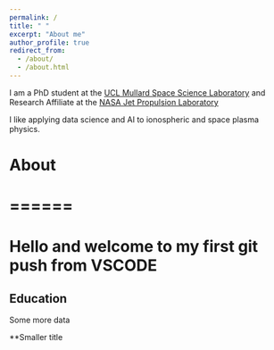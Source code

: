 ```yaml
---
permalink: /
title: " "
excerpt: "About me"
author_profile: true
redirect_from: 
  - /about/
  - /about.html
---
```


I am a PhD student at the [UCL Mullard Space Science Laboratory](https://www.ucl.ac.uk/mssl) and Research Affiliate at the [NASA Jet Propulsion Laboratory](https://www.jpl.nasa.gov/)

I like applying data science and AI to ionospheric and space plasma physics.


# About
# ======
# Hello and welcome to my first git push from VSCODE

Education
------
Some more data

**Smaller title

